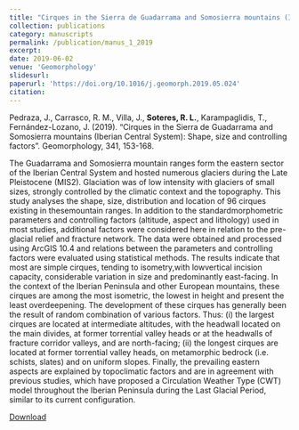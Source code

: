 ```yaml
---
title: "Cirques in the Sierra de Guadarrama and Somosierra mountains (Iberian Central System): Shape, size and controlling factors"
collection: publications
category: manuscripts
permalink: /publication/manus_1_2019
excerpt:
date: 2019-06-02
venue: 'Geomorphology'
slidesurl: 
paperurl: 'https://doi.org/10.1016/j.geomorph.2019.05.024'
citation: 
---
```


Pedraza, J., Carrasco, R. M., Villa, J., **Soteres, R. L.**, Karampaglidis, T., Fernández-Lozano, J. (2019). “Cirques in the Sierra de Guadarrama and Somosierra mountains (Iberian Central System): Shape, size and controlling factors”. Geomorphology, 341, 153-168. 

The Guadarrama and Somosierra mountain ranges form the eastern sector of the Iberian Central System and
hosted numerous glaciers during the Late Pleistocene (MIS2). Glaciation was of low intensity with glaciers of
small sizes, strongly controlled by the climatic context and the topography. This study analyses the shape, size,
distribution and location of 96 cirques existing in thesemountain ranges. In addition to the standardmorphometric
parameters and controlling factors (altitude, aspect and lithology) used in most studies, additional factors
were considered here in relation to the pre-glacial relief and fracture network. The data were obtained and processed
using ArcGIS 10.4 and relations between the parameters and controlling factors were evaluated using statistical
methods. The results indicate that most are simple cirques, tending to isometry,with lowvertical incision
capacity, considerable variation in size and predominantly east-facing. In the context of the Iberian Peninsula and
other European mountains, these cirques are among the most isometric, the lowest in height and present the
least overdeepening. The development of these cirques has generally been the result of random combination
of various factors. Thus: (i) the largest cirques are located at intermediate altitudes, with the headwall located
on the main divides, at former torrential valley heads or at the headwalls of fracture corridor valleys, and are
north-facing; (ii) the longest cirques are located at former torrential valley heads, on metamorphic bedrock
(i.e. schists, slates) and on uniform slopes. Finally, the prevailing eastern aspects are explained by topoclimatic
factors and are in agreement with previous studies, which have proposed a Circulation Weather Type (CWT)
model throughout the Iberian Peninsula during the Last Glacial Period, similar to its current configuration.

[Download](https://doi.org/10.1016/j.geomorph.2019.05.024)
